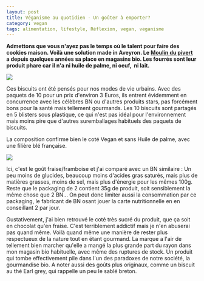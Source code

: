 ```yaml
---
layout: post
title: Véganisme au quotidien - Un goûter à emporter?
category: vegan
tags: alimentation, lifestyle, Réflexion, vegan, veganisme
---
```

**Admettons que vous n'ayez pas le temps où le talent pour faire des cookies maison. Voilà une solution made in Aveyron. Le <a href="http://lemoulindupivert.fr">Moulin du pivert</a> a depuis quelques années sa place en magasins bio. Les fourrés sont leur produit phare car il n'a ni huile de palme, ni oeuf,  ni lait.**

<img class="wp-image-102 alignnone size-full" src="https://cheziceman.files.wordpress.com/2017/05/20170522_191541_wm.jpg" />

Ces biscuits ont été pensés pour nos modes de vie urbains. Avec des paquets de 10 pour un prix d'environ 3 Euros, ils entrent évidemment en concurrence avec les célèbres BN ou d'autres produits stars, pas forcément bons pour la santé mais tellement gourmands. Les 10 biscuits sont partagés en 5 blisters sous plastique, ce qui n'est pas idéal pour l'environnement mais moins pire que d'autres suremballages habituels des paquets de biscuits.

La composition confirme bien le coté Vegan et sans Huile de palme, avec une filière blé française.

<img class="wp-image-103 alignnone size-full" src="https://cheziceman.files.wordpress.com/2017/05/20170522_191455_wm.jpg" />

Ici, c'est le goût fraise/framboise et j'ai comparé avec un BN similaire : Un peu moins de glucides, beaucoup moins d'acides gras saturés, mais plus de matières grasses, moins de sel, mais plus d'énergie pour les mêmes 100g. Reste que le packaging de 2 contient 35g de produit, soit sensiblement la même chose que 2 BN... On peut donc limiter aussi la consommation par ce packaging, le fabricant de BN osant jouer la carte nutritionnelle en en conseillant 2 par jour.

Gustativement, j'ai bien retrouvé le coté très sucré du produit, que ça soit en chocolat qu'en fraise. C'est terriblement addictif mais je n'en abuserai pas quand même. Voilà quand même une manière de rester plus respectueux de la nature tout en étant gourmand. La marque a l'air de tellement bien marcher qu'elle a mangé la plus grande part du rayon dans mon magasin bio habituelle, avec même des ruptures de stock. Un produit qui tombe effectivement pile dans l'un des paradoxes de notre société, la gourmandise bio. A noter aussi des goûts plus originaux, comme un biscuit au thé Earl grey, qui rappelle un peu le sablé breton.
